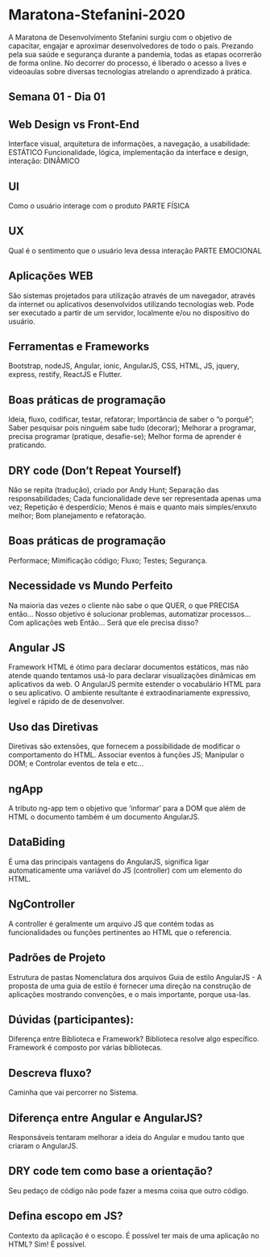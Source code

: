 # Maratona-Stefanini-2020
A Maratona de Desenvolvimento Stefanini surgiu com o objetivo de capacitar, engajar e aproximar desenvolvedores de todo o país. Prezando pela sua saúde e segurança durante a pandemia, todas as etapas ocorrerão de forma online. No decorrer do processo, é liberado o acesso a lives e videoaulas sobre diversas tecnologias atrelando o aprendizado à prática.

## Semana 01 - Dia 01

## Web Design vs Front-End
Interface visual, arquitetura de informações, a navegação, a usabilidade: ESTÁTICO
Funcionalidade, lógica, implementação da interface e design, interação: DINÂMICO

## UI
Como o usuário interage com o produto
       PARTE FÍSICA

## UX
Qual é o sentimento que o usuário leva dessa interação
       PARTE EMOCIONAL

## Aplicações WEB
São sistemas projetados para utilização através de um navegador, através da internet ou aplicativos desenvolvidos utilizando tecnologias web. Pode ser executado a partir de um servidor, localmente e/ou no dispositivo do usuário.

## Ferramentas e Frameworks
Bootstrap, nodeJS, Angular, ionic, AngularJS, CSS, HTML, JS, jquery, express, restify, ReactJS e Flutter.

## Boas práticas de programação
Ideia, fluxo, codificar, testar, refatorar;
Importância de saber o “o porquê”;
Saber pesquisar pois ninguém sabe tudo (decorar);
Melhorar a programar, precisa programar (pratique, desafie-se);
Melhor forma de aprender é praticando.

## DRY code (Don’t Repeat Yourself)
Não se repita (tradução), criado por Andy Hunt;
Separação das responsabilidades;
Cada funcionalidade deve ser representada apenas uma vez;
Repetição é desperdício;
Menos é mais e quanto mais simples/enxuto melhor;
Bom planejamento e refatoração.

## Boas práticas de programação
Performace;
Mimificação código;
Fluxo;
Testes;
Segurança.

## Necessidade vs Mundo Perfeito
Na maioria das vezes o cliente não sabe o que QUER, o que PRECISA então…
Nosso objetivo é solucionar problemas, automatizar processos… Com aplicações web
Então… Será que ele precisa disso?

## Angular JS
Framework
HTML é ótimo para declarar documentos estáticos, mas não atende quando tentamos usá-lo para declarar visualizações dinâmicas em aplicativos da web.
O AngularJS permite estender o vocabulário HTML para o seu aplicativo. O ambiente resultante é extraodinariamente expressivo, legível e rápido de de desenvolver.

## Uso das Diretivas
Diretivas são extensões, que fornecem a possibilidade de modificar o comportamento do HTML.
Associar eventos à funções JS;
Manipular o DOM; e
Controlar eventos de tela e etc…

## ngApp
A tributo ng-app tem o objetivo que ‘informar’ para a DOM que além de HTML o documento também é um documento AngularJS.

## DataBiding
É uma das principais vantagens do AngularJS, significa ligar automaticamente uma variável do JS (controller) com um elemento do HTML.

## NgController
A controller é geralmente um arquivo JS que contém todas as funcionalidades ou funções pertinentes ao HTML que o referencia.

## Padrões de Projeto
Estrutura de pastas
Nomenclatura dos arquivos
Guia de estilo AngularJS - A proposta de uma guia de estilo é fornecer uma direção na construção de aplicações mostrando convenções, e o mais importante, porque usa-las.

## Dúvidas (participantes):
Diferença entre Biblioteca e Framework?
Biblioteca resolve algo específico.
Framework é composto por várias bibliotecas.

## Descreva fluxo?
Caminha que vai percorrer no Sistema.

## Diferença entre Angular e AngularJS?
Responsáveis tentaram melhorar a ideia do Angular e mudou tanto que criaram o AngularJS.

## DRY code tem como base a orientação?
Seu pedaço de código não pode fazer a mesma coisa que outro código.

## Defina escopo em JS?
Contexto da aplicação é o escopo.
É possível ter mais de uma aplicação no HTML?
Sim! É possível.
